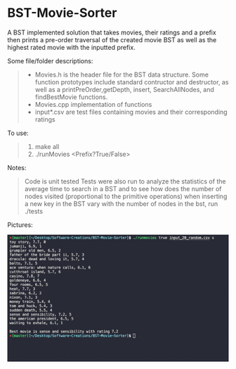 # BST-Movie-Sorter
A BST implemented solution that takes movies, their ratings and a prefix then prints a pre-order traversal of the created movie BST as well as the highest rated movie with the inputted prefix.


Some file/folder descriptions: 
 >  - Movies.h is the header file for the BST data structure. Some function prototypes include standard contructor and destructor, as well as a printPreOrder,getDepth, insert, SearchAllNodes, and findBestMovie functions.
 >  - Movies.cpp implementation of functions
 >  - input*.csv are test files containing movies and their corresponding ratings

     
To use: 
 > 1. make all 
 > 2. ./runMovies <Prefix?True/False> <filename> <prefix>

  
Notes: 

> Code is unit tested
> Tests were also run to analyze the statistics of the average time to search in a BST and to see how does the number of nodes visited (proportional to the primitive operations) when inserting a new key in the BST vary with the number of nodes in the bst, run ./tests

Pictures: 

![Alt text](output_images/20rand-Prefix-S.png?raw=true "20 random movies with prefix S as input")